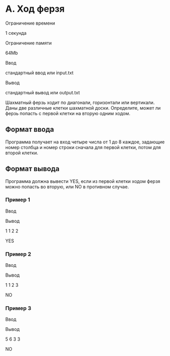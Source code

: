 A. Ход ферзя
============

Ограничение времени

1 секунда

Ограничение памяти

64Mb

Ввод

стандартный ввод или input.txt

Вывод

стандартный вывод или output.txt

Шахматный ферзь ходит по диагонали, горизонтали или вертикали. Даны две различные клетки шахматной доски. Определите, может ли ферзь попасть с первой клетки на вторую одним ходом.

Формат ввода
------------

Программа получает на вход четыре числа от 1 до 8 каждое, задающие номер столбца и номер строки сначала для первой клетки, потом для второй клетки.

Формат вывода
-------------

Программа должна вывести YES, если из первой клетки ходом ферзя можно попасть во вторую, или NO в противном случае.

### Пример 1

Ввод

Вывод

1
1
2
2

YES

### Пример 2

Ввод

Вывод

1
1
2
3

NO

### Пример 3

Ввод

Вывод

5
6
3
3

NO